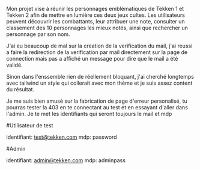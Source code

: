 Mon projet vise à réunir les personnages emblématiques de Tekken 1 et Tekken 2 afin de mettre en lumière ces deux jeux cultes. Les utilisateurs peuvent découvrir les combattants, leur attribuer une note, consulter un classement des 10 personnages les mieux notés, ainsi que rechercher un personnage par son nom.

J'ai eu beaucoup de mal sur la creation de la verification du mail, j'ai reussi a faire la redirection de la verification par mail directement sur la page de connection mais pas a affiché un message pour dire que le mail a été validé.

Sinon dans l'enssemble rien de réellement bloquant, j'ai cherché longtemps avec tailwind un style qui collerait avec mon thème et je suis assez content du résultat.

Je me suis bien amusé sur la fabrication de page d'erreur personalisé, tu pourras tester la 403 en te connectant au test et en essayant d'aller dans l'admin.
Je te met les identifiants qui seront toujours le mail et mdp

#Utilisateur de test

identifiant: test@tekken.com
mdp: password

#Admin

identifiant: admin@tekken.com
mdp: adminpass

